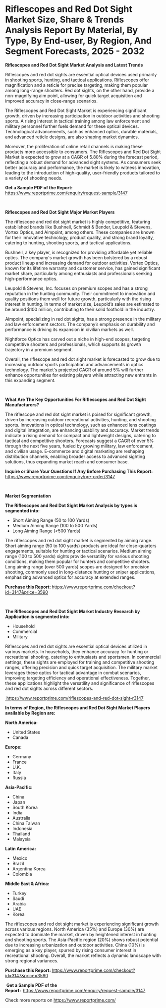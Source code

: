 <p><h1>Riflescopes and Red Dot Sight Market Size, Share & Trends Analysis Report By Material, By Type, By End-user, By Region, And Segment Forecasts, 2025 - 2032</h1></p><p><strong>Riflescopes and Red Dot Sight Market Analysis and Latest Trends</strong></p>
<p><p>Riflescopes and red dot sights are essential optical devices used primarily in shooting sports, hunting, and tactical applications. Riflescopes offer magnification and a reticle for precise targeting, making them popular among long-range shooters. Red dot sights, on the other hand, provide a non-magnifying aim point, allowing for quick target acquisition and improved accuracy in close-range scenarios. </p><p>The Riflescopes and Red Dot Sight Market is experiencing significant growth, driven by increasing participation in outdoor activities and shooting sports. A rising interest in tactical training among law enforcement and military personnel further fuels demand for these optical devices. Technological advancements, such as enhanced optics, durable materials, and advanced reticle designs, are also shaping market dynamics. </p><p>Moreover, the proliferation of online retail channels is making these products more accessible to consumers. The Riflescopes and Red Dot Sight Market is expected to grow at a CAGR of 5.80% during the forecast period, reflecting a robust demand for advanced sight systems. As consumers seek better accuracy and performance, the market is likely to witness innovation, leading to the introduction of high-quality, user-friendly products tailored to a variety of shooting needs.</p></p>
<p><strong>Get a Sample PDF of the Report:&nbsp;</strong> <a href="https://www.reportprime.com/enquiry/request-sample/3147?utm_campaign=3170&utm_medium=2&utm_source=Github&utm_content=ia&utm_term=18032025&utm_id=riflescopes-and-red-dot-sight">https://www.reportprime.com/enquiry/request-sample/3147</a></p>
<p>&nbsp;</p>
<p><strong>Riflescopes and Red Dot Sight Major Market Players</strong></p>
<p><p>The riflescope and red dot sight market is highly competitive, featuring established brands like Bushnell, Schmidt & Bender, Leupold & Stevens, Vortex Optics, and Aimpoint, among others. These companies are known for their innovative technology, product quality, and strong brand loyalty, catering to hunting, shooting sports, and tactical applications. </p><p>Bushnell, a key player, is recognized for providing affordable yet reliable optics. The company's market growth has been bolstered by a robust product lineup and increasing demand for outdoor activities. Vortex Optics, known for its lifetime warranty and customer service, has gained significant market share, particularly among enthusiasts and professionals seeking high-performance optics.</p><p>Leupold & Stevens, Inc. focuses on premium scopes and has a strong reputation in the hunting community. Their commitment to innovation and quality positions them well for future growth, particularly with the rising interest in hunting. In terms of market size, Leupold’s sales are estimated to be around $100 million, contributing to their solid foothold in the industry.</p><p>Aimpoint, specializing in red dot sights, has a strong presence in the military and law enforcement sectors. The company’s emphasis on durability and performance is driving its expansion in civilian markets as well. </p><p>Nightforce Optics has carved out a niche in high-end scopes, targeting competitive shooters and professionals, which supports its growth trajectory in a premium segment.</p><p>Overall, the riflescope and red dot sight market is forecasted to grow due to increasing outdoor sports participation and advancements in optics technology. The market's projected CAGR of around 5% will further enhance opportunities for existing players while attracting new entrants in this expanding segment.</p></p>
<p>&nbsp;</p>
<p><strong>What Are The Key Opportunities For Riflescopes and Red Dot Sight Manufacturers?</strong></p>
<p><p>The riflescope and red dot sight market is poised for significant growth, driven by increasing outdoor recreational activities, hunting, and shooting sports. Innovations in optical technology, such as enhanced lens coatings and digital integration, are enhancing usability and accuracy. Market trends indicate a rising demand for compact and lightweight designs, catering to tactical and competitive shooters. Forecasts suggest a CAGR of over 5% through the next five years, fueled by growing military, law enforcement, and civilian usage. E-commerce and digital marketing are reshaping distribution channels, enabling broader access to advanced sighting solutions, thus expanding market reach and consumer base.</p></p>
<p><strong>Inquire or Share Your Questions If Any Before Purchasing This Report:</strong> <a href="https://www.reportprime.com/enquiry/pre-order/3147?utm_campaign=3170&utm_medium=2&utm_source=Github&utm_content=ia&utm_term=18032025&utm_id=riflescopes-and-red-dot-sight">https://www.reportprime.com/enquiry/pre-order/3147</a></p>
<p>&nbsp;</p>
<p><strong>Market Segmentation</strong></p>
<p><strong>The Riflescopes and Red Dot Sight Market Analysis by types is segmented into:</strong></p>
<p><ul><li>Short Aiming Range (50 to 100 Yards)</li><li>Medium Aiming Range (100 to 500 Yards)</li><li>Long Aiming Range (>500 Yards)</li></ul></p>
<p><p>The riflescopes and red dot sight market is segmented by aiming range. Short aiming range (50 to 100 yards) products are ideal for close-quarters engagements, suitable for hunting or tactical scenarios. Medium aiming range (100 to 500 yards) sights provide versatility for various shooting conditions, making them popular for hunters and competitive shooters. Long aiming range (over 500 yards) scopes are designed for precision shooting, commonly used in long-distance hunting or sniper applications, emphasizing advanced optics for accuracy at extended ranges.</p></p>
<p><strong>Purchase this Report:&nbsp;</strong><a href="https://www.reportprime.com/checkout?id=3147&price=3590&utm_campaign=3170&utm_medium=2&utm_source=Github&utm_content=ia&utm_term=18032025&utm_id=riflescopes-and-red-dot-sight">https://www.reportprime.com/checkout?id=3147&price=3590</a></p>
<p>&nbsp;</p>
<p><strong>The Riflescopes and Red Dot Sight Market Industry Research by Application is segmented into:</strong></p>
<p><ul><li>Household</li><li>Commercial</li><li>Military</li></ul></p>
<p><p>Riflescopes and red dot sights are essential optical devices utilized in various markets. In households, they enhance accuracy for hunting or recreational shooting, catering to enthusiasts and sportsmen. In commercial settings, these sights are employed for training and competitive shooting ranges, offering precision and quick target acquisition. The military market leverages these optics for tactical advantage in combat scenarios, improving targeting efficiency and operational effectiveness. Together, these applications highlight the versatility and significance of riflescopes and red dot sights across different sectors.</p></p>
<p><a href="https://www.reportprime.com/riflescopes-and-red-dot-sight-r3147?utm_campaign=3170&utm_medium=2&utm_source=Github&utm_content=ia&utm_term=18032025&utm_id=riflescopes-and-red-dot-sight">&nbsp;https://www.reportprime.com/riflescopes-and-red-dot-sight-r3147</a></p>
<p><strong>In terms of Region, the Riflescopes and Red Dot Sight Market Players available by Region are:</strong></p>
<p>
    <p> <strong> North America: </strong>
        <ul>
            <li>United States</li>
            <li>Canada</li>
        </ul>
        </p> 
    <p> <strong> Europe: </strong>
        <ul>
            <li>Germany</li>
            <li>France</li>
            <li>U.K.</li>
            <li>Italy</li>
            <li>Russia</li>
        </ul>
        </p> 
    <p> <strong> Asia-Pacific: </strong>
        <ul>
            <li>China</li>
            <li>Japan</li>
            <li>South Korea</li>
            <li>India</li>
            <li>Australia</li>
            <li>China Taiwan</li>
            <li>Indonesia</li>
            <li>Thailand</li>
            <li>Malaysia</li>
        </ul>
        </p> 
    <p> <strong> Latin America: </strong>
        <ul>
            <li>Mexico</li>
            <li>Brazil</li>
            <li>Argentina Korea</li>
            <li>Colombia</li>
        </ul>
        </p> 
    <p> <strong> Middle East & Africa: </strong>
        <ul>
            <li>Turkey</li>
            <li>Saudi</li>
            <li>Arabia</li>
            <li>UAE</li>
            <li>Korea</li>
        </ul>
    </p>
    </p>
<p><p>The riflescopes and red dot sight market is experiencing significant growth across various regions. North America (35%) and Europe (30%) are expected to dominate the market, driven by heightened interest in hunting and shooting sports. The Asia-Pacific region (20%) shows robust potential due to increasing urbanization and outdoor activities. China (10%) is emerging as a key player, spurred by rising consumer interest in recreational shooting. Overall, the market reflects a dynamic landscape with strong regional variances.</p></p>
<p><strong>Purchase this Report: </strong><a href="https://www.reportprime.com/checkout?id=3147&price=3590&utm_campaign=3170&utm_medium=2&utm_source=Github&utm_content=ia&utm_term=18032025&utm_id=riflescopes-and-red-dot-sight">https://www.reportprime.com/checkout?id=3147&price=3590</a></p>
<p>&nbsp;<strong>Get a Sample PDF of the Report:&nbsp;&nbsp;</strong><a href="https://www.reportprime.com/enquiry/request-sample/3147?utm_campaign=3170&utm_medium=2&utm_source=Github&utm_content=ia&utm_term=18032025&utm_id=riflescopes-and-red-dot-sight">https://www.reportprime.com/enquiry/request-sample/3147</a></p>
<p><strong></strong></p>
<p>Check more reports on <a href="https://www.reportprime.com/?utm_campaign=3170&utm_medium=2&utm_source=Github&utm_content=ia&utm_term=18032025&utm_id=riflescopes-and-red-dot-sight">https://www.reportprime.com/</a></p>
